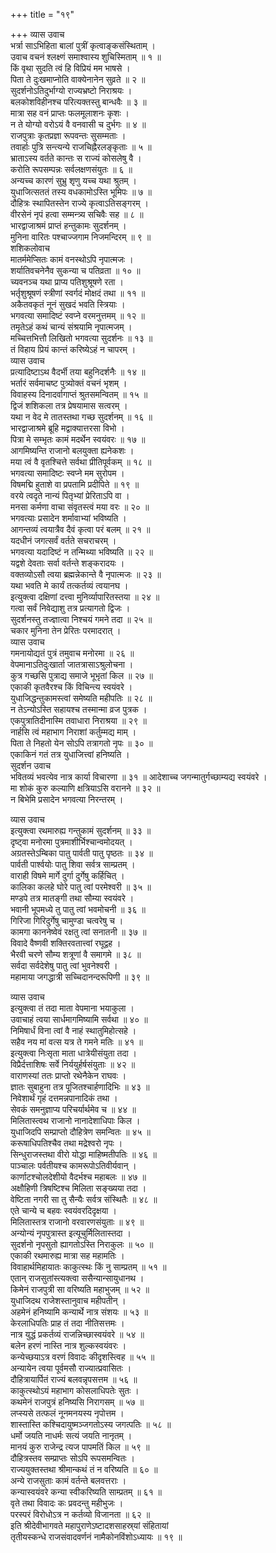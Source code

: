 +++
title = "१९"

+++
व्यास उवाच  
भर्त्रा साऽभिहिता बालां पुत्रीं कृत्वाङ्कसंस्थिताम् ।  
उवाच वचनं श्लक्ष्णं समाश्वास्य शुचिस्मिताम् ॥ १ ॥  
किं वृथा सुदति त्वं हि विप्रियं मम भाषसे ।  
पिता ते दुःखमाप्नोति वाक्येनानेन सुव्रते ॥ २ ॥  
सुदर्शनोऽतिदुर्भाग्यो राज्यभ्रष्टो निराश्रयः ।  
बलकोशविहीनश्च परित्यक्तस्तु बान्धवैः ॥ ३ ॥  
मात्रा सह वनं प्राप्तः फलमूलाशनः कृशः ।  
न ते योग्यो वरोऽयं वै वनवासी च दुर्भगः ॥ ४ ॥  
राजपुत्राः कृतप्रज्ञा रूपवन्तः सुसम्मताः ।  
तवार्हाः पुत्रि सन्त्यन्ये राजचिह्नैरलङ्कृताः ॥ ५ ॥  
भ्राताऽस्य वर्तते कान्तः स राज्यं कोसलेषु वै ।  
करोति रूपसम्पन्नः सर्वलक्षणसंयुतः ॥ ६ ॥  
अन्यच्च कारणं सुभ्रु शृणु यच्च यथा श्रुतम् ।  
युधाजित्सततं तस्य वधकामोऽस्ति भूमिपः ॥ ७ ॥  
दौहित्रः स्थापितस्तेन राज्ये कृत्वाऽतिसङ्गरम् ।  
वीरसेनं नृपं हत्वा सम्मन्त्र्य सचिवैः सह ॥ ८ ॥  
भारद्वाजाश्रमं प्राप्तं हन्तुकामः सुदर्शनम् ।  
मुनिना वारितः पश्चाज्जगाम निजमन्दिरम् ॥ ९ ॥  
शशिकलोवाच  
मातर्ममेप्सितः कामं वनस्थोऽपि नृपात्मजः ।  
शर्यातिवचनेनैव सुकन्या च पतिव्रता ॥ १० ॥  
च्यवनञ्च यथा प्राप्य पतिशुश्रूषणे रता ।  
भर्तृशुश्रूषणं स्त्रीणां स्वर्गदं मोक्षदं तथा ॥ ११ ॥  
अकैतवकृतं नूनं सुखदं भवति स्त्रियाः ।  
भगवत्या समादिष्टं स्वप्ने वरमनुत्तमम् ॥ १२ ॥  
तमृतेऽहं कथं चान्यं संश्रयामि नृपात्मजम् ।  
मच्चित्तभित्तौ लिखितो भगवत्या सुदर्शनः ॥ १३ ॥  
तं विहाय प्रियं कान्तं करिष्येऽहं न चापरम् ।  
व्यास उवाच  
प्रत्यादिष्टाऽथ वैदर्भी तया बहुनिदर्शनैः ॥ १४ ॥  
भर्तारं सर्वमाचष्ट पुत्र्योक्तं वचनं भृशम् ।  
विवाहस्य दिनादर्वागाप्तं श्रुतसमन्वितम् ॥ १५ ॥  
द्विजं शशिकला तत्र प्रेषयामास सत्वरम् ।  
यथा न वेद मे तातस्तथा गच्छ सुदर्शनम् ॥ १६ ॥  
भारद्वाजाश्रमे ब्रूहि मद्वाक्यात्तरसा विभो ।  
पित्रा मे सम्भृतः कामं मदर्थेन स्वयंवरः ॥ १७ ॥  
आगमिष्यन्ति राजानो बलयुक्ता ह्यनेकशः ।  
मया त्वं वै वृतश्चित्ते सर्वथा प्रीतिपूर्वकम् ॥ १८ ॥  
भगवत्या समादिष्टः स्वप्ने मम सुरोपम ।  
विषमद्मि हुताशे वा प्रपतामि प्रदीपिते ॥ १९ ॥  
वरये त्वदृते नान्यं पितृभ्यां प्रेरिताऽपि वा ।  
मनसा कर्मणा वाचा संवृतस्त्वं मया वरः ॥ २० ॥  
भगवत्याः प्रसादेन शर्मावाभ्यां भविष्यति ।  
आगन्तव्यं त्वयात्रैव दैवं कृत्वा परं बलम् ॥ २१ ॥  
यदधीनं जगत्सर्वं वर्तते सचराचरम् ।  
भगवत्या यदादिष्टं न तन्मिथ्या भविष्यति ॥ २२ ॥  
यद्वशे देवताः सर्वा वर्तन्ते शङ्करादयः ।  
वक्तव्योऽसौ त्वया ब्रह्मन्नेकान्ते वै नृपात्मजः ॥ २३ ॥  
यथा भवति मे कार्यं तत्कर्तव्यं त्वयानघ ।  
इत्युक्त्वा दक्षिणां दत्त्वा मुनिर्व्यापारितस्तया ॥ २४ ॥  
गत्वा सर्वं निवेद्याशु तत्र प्रत्यागतो द्विजः ।  
सुदर्शनस्तु तज्ज्ञात्वा निश्चयं गमने तदा ॥ २५ ॥  
चकार मुनिना तेन प्रेरितः परमादरात् ।  
व्यास उवाच  
गमनायोद्यतं पुत्रं तमुवाच मनोरमा ॥ २६ ॥  
वेपमानाऽतिदुःखार्ता जातत्रासाऽश्रुलोचना ।  
कुत्र गच्छसि पुत्राद्य समाजे भूभृतां किल ॥ २७ ॥  
एकाकी कृतवैरश्च किं विचिन्त्य स्वयंवरे ।  
युधाजिद्धन्तुकामस्त्वां समेष्यति महीपतिः ॥ २८ ॥  
न तेऽन्योऽस्ति सहायश्च तस्मान्मा व्रज पुत्रक ।  
एकपुत्रातिदीनास्मि तवाधारा निराश्रया ॥ २९ ॥  
नार्हसि त्वं महाभाग निराशां कर्तुम्मद्य माम् ।  
पिता ते निहतो येन सोऽपि तत्रागतो नृपः ॥ ३० ॥  
एकाकिनं गतं तत्र युधाजित्त्वां हनिष्यति ।  
सुदर्शन उवाच  
भवितव्यं भवत्येव नात्र कार्या विचारणा ॥ ३१ ॥
आदेशाच्च जगन्मातुर्गच्छाम्यद्य स्वयंवरे ।  
मा शोकं कुरु कल्याणि क्षत्रियाऽसि वरानने ॥ ३२ ॥  
न बिभेमि प्रसादेन भगवत्या निरन्तरम् ।  
  
व्यास उवाच  
इत्युक्त्वा रथमारुह्य गन्तुकामं सुदर्शनम् ॥ ३३ ॥  
दृष्ट्वा मनोरमा पुत्रमाशीर्भिश्चान्वमोदयत् ।  
अग्रतस्तेऽम्बिका पातु पार्वती पातु पृष्ठतः ॥ ३४ ॥  
पार्वती पार्श्वयोः पातु शिवा सर्वत्र साम्प्रतम् ।  
वाराही विषमे मार्गे दुर्गा दुर्गेषु कर्हिचित् ।  
कालिका कलहे घोरे पातु त्वां परमेश्वरी ॥ ३५ ॥  
मण्डपे तत्र मातङ्गी तथा सौ‌म्या स्वयंवरे ।  
भवानी भूपमध्ये तु पातु त्वां भवमोचनी ॥ ३६ ॥  
गिरिजा गिरिदुर्गेषु चामुण्डा चत्वरेषु च ।  
कामगा काननेष्वेवं रक्षतु त्वां सनातनी ॥ ३७ ॥  
विवादे वैष्णवी शक्तिरवतात्त्वां रघूद्वह ।  
भैरवी चरणे सौ‌म्य शत्रूणां वै समागमे ॥ ३८ ॥  
सर्वदा सर्वदेशेषु पातु त्वां भुवनेश्वरी ।  
महामाया जगद्धात्री सच्चिदानन्दरूपिणी ॥ ३९ ॥  
  
व्यास उवाच  
इत्युक्त्वा तं तदा माता वेपमाना भयाकुला ।  
उवाचाहं त्वया सार्धमागमिष्यामि सर्वथा ॥ ४० ॥  
निमिषार्धं विना त्वां वै नाहं स्थातुमिहोत्सहे ।  
सहैव नय मां वत्स यत्र ते गमने मतिः ॥ ४१ ॥  
इत्युक्त्वा निःसृता माता धात्रेयीसंयुता तदा ।  
विप्रैर्दत्ताशिषः सर्वे निर्ययुर्हर्षसंयुताः ॥ ४२ ॥  
वाराणस्यां ततः प्राप्तो रथेनैकेन राघवः ।  
ज्ञातः सुबाहुना तत्र पूजितश्चार्हणादिभिः ॥ ४३ ॥  
निवेशार्थं गृहं दत्तमन्नपानादिकं तथा ।  
सेवकं समनुज्ञाप्य परिचर्यार्थमेव च ॥ ४४ ॥  
मिलितास्त्वथ राजानो नानादेशाधिपाः किल ।  
युधाजिदपि सम्प्राप्तो दौहित्रेण समन्वितः ॥ ४५ ॥  
करूषाधिपतिश्चैव तथा मद्रेश्वरो नृपः ।  
सिन्धुराजस्तथा वीरो योद्धा माहिष्मतीपतिः ॥ ४६ ॥  
पाञ्चालः पर्वतीयश्च कामरूपोऽतिवीर्यवान् ।  
कार्णाटश्चोलदेशीयो वैदर्भश्च महाबलः ॥ ४७ ॥  
अक्षौहिणी त्रिषष्टिश्च मिलिता सङ्ख्यया तदा ।  
वेष्टिता नगरी सा तु सैन्यैः सर्वत्र संस्थितैः ॥ ४८ ॥  
एते चान्ये च बहवः स्वयंवरदिदृक्षया ।  
मिलितास्तत्र राजानो वरवारणसंयुताः ॥ ४९ ॥  
अन्योन्यं नृपपुत्रास्त इत्यूचुर्मिलितास्तदा ।  
सुदर्शनो नृपसुतो ह्यागतोऽस्ति निराकुलः ॥ ५० ॥  
एकाकी रथमारुह्य मात्रा सह महामतिः ।  
विवाहार्थमिहायातः काकुत्स्थः किं नु साम्प्रतम् ॥ ५१ ॥  
एतान् राजसुतांस्त्यक्त्वा ससैन्यान्सायुधानथ ।  
किमेनं राजपुत्री सा वरिष्यति महाभुजम् ॥ ५२ ॥  
युधाजिदथ राजेशस्तानुवाच महीपतीन् ।  
अहमेनं हनिष्यामि कन्यार्थे नात्र संशयः ॥ ५३ ॥  
केरलाधिपतिः प्राह तं तदा नीतिसत्तमः ।  
नात्र युद्धं प्रकर्तव्यं राजन्निच्छास्वयंवरे ॥ ५४ ॥  
बलेन हरणं नास्ति नात्र शुल्कस्वयंवरः ।  
कन्येच्छयाऽत्र वरणं विवादः कीदृशस्त्विह ॥ ५५ ॥  
अन्यायेन त्वया पूर्वमसौ राज्यात्प्रवासितः ।  
दौहित्रायार्पितं राज्यं बलवन्नृपसत्तम ॥ ५६ ॥  
काकुत्स्थोऽयं महाभाग कोसलाधिपतेः सुतः ।  
कथमेनं राजपुत्रं हनिष्यसि निरागसम् ॥ ५७ ॥  
लप्स्यसे तत्फलं नूनमनयस्य नृपोत्तम ।  
शास्तास्ति कश्चिदायुष्मञ्जगतोऽस्य जगत्पतिः ॥ ५८ ॥  
धर्मो जयति नाधर्मः सत्यं जयति नानृतम् ।  
मानयं कुरु राजेन्द्र त्यज पापमतिं किल ॥ ५९ ॥  
दौहित्रस्तव सम्प्राप्तः सोऽपि रूपसमन्वितः ।  
राज्ययुक्तस्तथा श्रीमान्कथं तं न वरिष्यति ॥ ६० ॥  
अन्ये राजसुताः कामं वर्तन्ते बलवत्तराः ।  
कन्यास्वयंवरे कन्या स्वीकरिष्यति साम्प्रतम् ॥ ६१ ॥  
वृते तथा विवादः कः प्रवदन्तु महीभुजः ।  
परस्परं विरोधोऽत्र न कर्तव्यो विजानता ॥ ६२ ॥  
इति श्रीदेवीभागवते महापुराणेऽष्टादशसाहस्र्यां संहितायां  
तृतीयस्कन्धे राजसंवादवर्णनं नामैकोनविंशोऽध्यायः ॥ १९ ॥
